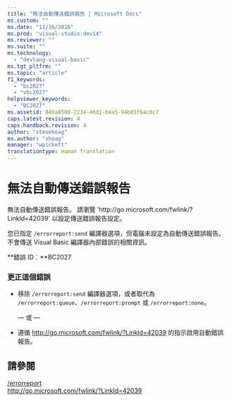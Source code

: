 ```yaml
---
title: "無法自動傳送錯誤報告 | Microsoft Docs"
ms.custom: ""
ms.date: "11/16/2016"
ms.prod: "visual-studio-dev14"
ms.reviewer: ""
ms.suite: ""
ms.technology: 
  - "devlang-visual-basic"
ms.tgt_pltfrm: ""
ms.topic: "article"
f1_keywords: 
  - "bc2027"
  - "vbc2027"
helpviewer_keywords: 
  - "BC2027"
ms.assetid: 84ba8580-2234-46d1-b4a5-94b03f64c0c7
caps.latest.revision: 4
caps.handback.revision: 4
author: "stevehoag"
ms.author: "shoag"
manager: "wpickett"
translationtype: Human Translation
---
```

# 無法自動傳送錯誤報告
無法自動傳送錯誤報告。 請瀏覽 'http:\/\/go.microsoft.com\/fwlink\/?LinkId\=42039' 以設定傳送錯誤報告設定。  
  
 您已指定 `/errorreport:send` 編譯器選項，但電腦未設定為自動傳送錯誤報告。 不會傳送 Visual Basic 編譯器內部錯誤的相關資訊。  
  
 **錯誤 ID︰**BC2027  
  
### 更正這個錯誤  
  
-   移除 `/errorreport:send` 編譯器選項，或者取代為 `/errorreport:queue`、`/errorreport:prompt` 或 `/errorreport:none`。  
  
     — 或 —  
  
-   遵循 [http:\/\/go.microsoft.com\/fwlink\/?LinkId\=42039](http://go.microsoft.com/fwlink/?LinkId=42039) 的指示啟用自動錯誤報告。  
  
## 請參閱  
 [\/errorreport](../../visual-basic/reference/command-line-compiler/errorreport.md)   
 [http:\/\/go.microsoft.com\/fwlink\/?LinkId\=42039](http://go.microsoft.com/fwlink/?LinkId=42039)